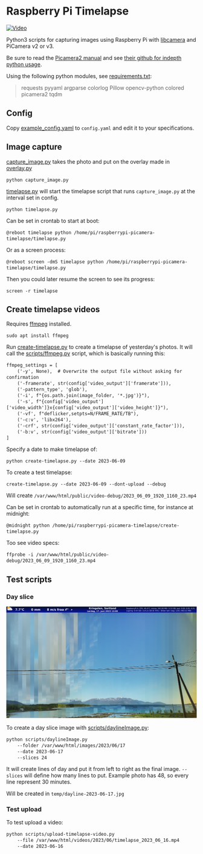 # Raspberry Pi Timelapse
[![Video](https://img.youtube.com/vi/o0m9SC9ShTE/maxresdefault.jpg)](https://www.youtube.com/watch?v=o0m9SC9ShTE)


Python3 scripts for capturing images using Raspberry Pi with [libcamera](https://libcamera.org/) and PiCamera v2 or v3.

Be sure to read the [Picamera2 manual](https://datasheets.raspberrypi.com/camera/picamera2-manual.pdf) and see [their github for indepth python usage](https://github.com/raspberrypi/picamera2).


Using the following python modules, see [requirements.txt](requirements.txt): 
> requests pyyaml argparse colorlog Pillow opencv-python colored picamera2 tqdm

## Config
Copy [example_config.yaml](example_config.yaml) to `config.yaml` and edit it to your specifications.

## Image capture

[capture_image.py](capture_image.py) takes the photo and put on the overlay made in [overlay.py](overlay.py)

    python capture_image.py

[timelapse.py](timelapse.py) will start the timelapse script that runs `capture_image.py` at the interval set in config.

    python timelapse.py
Can be set in crontab to start at boot:

    @reboot timelapse python /home/pi/raspberrypi-picamera-timelapse/timelapse.py

Or as a screen process:

    @reboot screen -dmS timelapse python /home/pi/raspberrypi-picamera-timelapse/timelapse.py

Then you could later resume the screen to see its progress:

    screen -r timelapse
## Create timelapse videos

Requires [ffmpeg](https://ffmpeg.org/) installed.

    sudo apt install ffmpeg

Run [create-timelapse.py](create-timelapse.py) to create a timelapse of yesterday's photos. It will call the [scripts/ffmpeg.py](scripts/ffmpeg.py) script, which is basically running this:

    ffmpeg_settings = [
        ('-y', None),  # Overwrite the output file without asking for confirmation
        ('-framerate', str(config['video_output']['framerate'])),
        ('-pattern_type', 'glob'),
        ('-i', f"{os.path.join(image_folder, '*.jpg')}"),
        ('-s', f"{config['video_output']['video_width']}x{config['video_output']['video_height']}"),
        ('-vf', f"deflicker,setpts=N/FRAME_RATE/TB"),
        ('-c:v', 'libx264'),
        ('-crf', str(config['video_output']['constant_rate_factor'])),
        ('-b:v', str(config['video_output']['bitrate']))
    ]

Specify a date to make timelapse of:

    python create-timelapse.py --date 2023-06-09

To create a test timelapse: 

    create-timelapse.py --date 2023-06-09 --dont-upload --debug

Will create `/var/www/html/public/video-debug/2023_06_09_1920_1160_23.mp4`

Can be set in crontab to automatically run at a specific time, for instance at midnight:

    @midnight python /home/pi/raspberrypi-picamera-timelapse/create-timelapse.py

Too see video specs:

    ffprobe -i /var/www/html/public/video-debug/2023_06_09_1920_1160_23.mp4

## Test scripts
### Day  slice
![Video](examples/dayline-2023-06-17.jpg)

To create a day slice image with [scripts/daylineImage.py](scripts/daylineImage.py):

    python scripts/daylineImage.py 
        --folder /var/www/html/images/2023/06/17 
        --date 2023-06-17 
        --slices 24

It will create lines of day and put it from left to right as the final image.
`--slices` will define how many lines to put. Example photo has 48, so every line represent 30 minutes.

Will be created in `temp/dayline-2023-06-17.jpg`

### Test upload
To test upload a video:

    python scripts/upload-timelapse-video.py 
        --file /var/www/html/videos/2023/06/timelapse_2023_06_16.mp4 
        --date 2023-06-16
